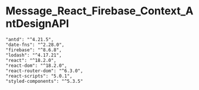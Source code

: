 # Message_React_Firebase_Context_AntDesignAPI
    "antd": "^4.21.5",
    "date-fns": "^2.28.0",
    "firebase": "^8.6.8",
    "lodash": "^4.17.21",
    "react": "^18.2.0",
    "react-dom": "^18.2.0",
    "react-router-dom": "^6.3.0",
    "react-scripts": "5.0.1",
    "styled-components": "^5.3.5"
